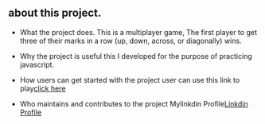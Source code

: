 ## about this project.

- What the project does.
  This is a multiplayer game, The first player to get three of their marks in a row (up, down, across, or diagonally) wins.

- Why the project is useful
  this I developed for the purpose of practicing javascript.

- How users can get started with the project
  user can use this link to play[click here](http://tic-tac-toe.yourpuneeth.in/)
- Who maintains and contributes to the project
  Mylinkdin Profile[Linkdin Profile](https://www.linkedin.com/in/puneeth-n-796630ab/)
